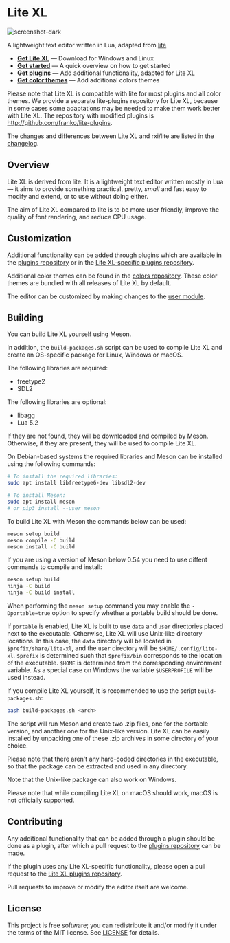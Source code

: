 # Lite XL

![screenshot-dark](https://user-images.githubusercontent.com/433545/85227778-b42abc80-b3df-11ea-9dd3-e788f6c71882.png)

A lightweight text editor written in Lua, adapted from [lite](https://github.com/rxi/lite)

* **[Get Lite XL](https://github.com/franko/lite-xl/releases/latest)** — Download
  for Windows and Linux
* **[Get started](doc/usage.md)** — A quick overview on how to get started
* **[Get plugins](https://github.com/franko/lite-plugins)** — Add additional
  functionality, adapted for Lite XL
* **[Get color themes](https://github.com/rxi/lite-colors)** — Add additional colors
  themes

Please note that Lite XL is compatible with lite for most plugins and all color themes.
We provide a separate lite-plugins repository for Lite XL, because in some cases some adaptations may be needed to make them work better with Lite XL.
The repository with modified plugins is http://github.com/franko/lite-plugins.

The changes and differences between Lite XL and rxi/lite are listed in the [changelog](https://github.com/franko/lite-xl/blob/master/changelog.md).

## Overview
Lite XL is derived from lite. It is a lightweight text editor written mostly in Lua — it aims to provide
something practical, pretty, *small* and fast easy to modify and extend, or to use without doing either.

The aim of Lite XL compared to lite is to be more user friendly, improve the quality of font rendering, and reduce CPU usage.

## Customization
Additional functionality can be added through plugins which are available in
the [plugins repository](https://github.com/rxi/lite-plugins) or in the [Lite XL-specific plugins repository](https://github.com/franko/lite-plugins).

Additional color themes can be found in the [colors repository](https://github.com/rxi/lite-colors).
These color themes are bundled with all releases of Lite XL by default.

The editor can be customized by making changes to the [user module](data/user/init.lua).

## Building

You can build Lite XL yourself using Meson.

In addition, the `build-packages.sh` script can be used to compile Lite XL and create an OS-specific package for Linux, Windows or macOS.

The following libraries are required:

- freetype2
- SDL2

The following libraries are optional:

- libagg
- Lua 5.2

If they are not found, they will be downloaded and compiled by Meson.
Otherwise, if they are present, they will be used to compile Lite XL.

On Debian-based systems the required libraries and Meson can be installed using the following commands:

```sh
# To install the required libraries:
sudo apt install libfreetype6-dev libsdl2-dev

# To install Meson:
sudo apt install meson
# or pip3 install --user meson
```

To build Lite XL with Meson the commands below can be used:
```sh
meson setup build
meson compile -C build
meson install -C build
```

If you are using a version of Meson below 0.54 you need to use diffent commands to compile and install:

```sh
meson setup build
ninja -C build
ninja -C build install
```

When performing the `meson setup` command you may enable the `-Dportable=true` option to specify whether a portable build should be done.

If `portable` is enabled, Lite XL is built to use `data` and `user` directories placed next to the executable.
Otherwise, Lite XL will use Unix-like directory locations.
In this case, the `data` directory will be located in `$prefix/share/lite-xl`, and the `user`
directory will be `$HOME/.config/lite-xl`.
`$prefix` is determined such that `$prefix/bin` corresponds to the location of the executable.
`$HOME` is determined from the corresponding environment variable.
As a special case on Windows the variable `$USERPROFILE` will be used instead.

If you compile Lite XL yourself, it is recommended to use the script `build-packages.sh`:

```sh
bash build-packages.sh <arch>
```

The script will run Meson and create two .zip files, one for the portable version, and
another one for the Unix-like version. Lite XL can be easily installed by unpacking one
of these .zip archives in some directory of your choice.

Please note that there aren't any hard-coded directories in the executable, so that the
package can be extracted and used in any directory.

Note that the Unix-like package can also work on Windows.

Please note that while compiling Lite XL on macOS should work, macOS is not officially supported.

## Contributing
Any additional functionality that can be added through a plugin should be done
as a plugin, after which a pull request to the
[plugins repository](https://github.com/rxi/lite-plugins) can be made.

If the plugin uses any Lite XL-specific functionality, please open a pull request to the
[Lite XL plugins repository](https://github.com/franko/lite-plugins).

Pull requests to improve or modify the editor itself are welcome.

## License
This project is free software; you can redistribute it and/or modify it under
the terms of the MIT license. See [LICENSE](LICENSE) for details.
